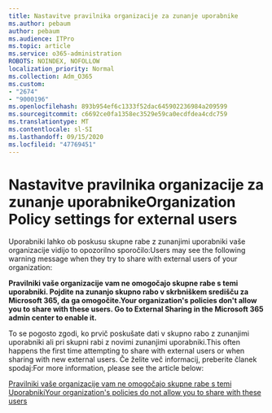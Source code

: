 ```yaml
---
title: Nastavitve pravilnika organizacije za zunanje uporabnike
ms.author: pebaum
author: pebaum
ms.audience: ITPro
ms.topic: article
ms.service: o365-administration
ROBOTS: NOINDEX, NOFOLLOW
localization_priority: Normal
ms.collection: Adm_O365
ms.custom:
- "2674"
- "9000196"
ms.openlocfilehash: 893b954ef6c1333f52dac645902236984a209599
ms.sourcegitcommit: c6692ce0fa1358ec3529e59ca0ecdfdea4cdc759
ms.translationtype: MT
ms.contentlocale: sl-SI
ms.lasthandoff: 09/15/2020
ms.locfileid: "47769451"
---
```

# <a name="organization-policy-settings-for-external-users"></a><span data-ttu-id="4792d-102">Nastavitve pravilnika organizacije za zunanje uporabnike</span><span class="sxs-lookup"><span data-stu-id="4792d-102">Organization Policy settings for external users</span></span>

<span data-ttu-id="4792d-103">Uporabniki lahko ob poskusu skupne rabe z zunanjimi uporabniki vaše organizacije vidijo to opozorilno sporočilo:</span><span class="sxs-lookup"><span data-stu-id="4792d-103">Users may see the following warning message when they try to share with external users of your organization:</span></span> 

   <span data-ttu-id="4792d-104">**Pravilniki vaše organizacije vam ne omogočajo skupne rabe s temi uporabniki. Pojdite na zunanjo skupno rabo v skrbniškem središču za Microsoft 365, da ga omogočite.**</span><span class="sxs-lookup"><span data-stu-id="4792d-104">**Your organization's policies don't allow you to share with these users. Go to External Sharing in the Microsoft 365 admin center to enable it.**</span></span> 

<span data-ttu-id="4792d-105">To se pogosto zgodi, ko prvič poskušate dati v skupno rabo z zunanjimi uporabniki ali pri skupni rabi z novimi zunanjimi uporabniki.</span><span class="sxs-lookup"><span data-stu-id="4792d-105">This often happens the first time attempting to share with external users or when sharing with new external users.</span></span> <span data-ttu-id="4792d-106">Če želite več informacij, preberite članek spodaj:</span><span class="sxs-lookup"><span data-stu-id="4792d-106">For more information, please see the article below:</span></span>

[<span data-ttu-id="4792d-107">Pravilniki vaše organizacije vam ne omogočajo skupne rabe s temi Uporabniki</span><span class="sxs-lookup"><span data-stu-id="4792d-107">Your organization's policies do not allow you to share with these users</span></span>](https://docs.microsoft.com/sharepoint/support/administration/organization-policies-do-not-allow-you-to-share-with-users-error)






